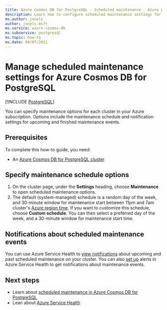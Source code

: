 ```yaml
---
title: Azure Cosmos DB for PostgreSQL - Scheduled maintenance - Azure portal
description: Learn how to configure scheduled maintenance settings for an Azure Cosmos DB for PostgreSQL from the Azure portal.
ms.author: jonels
author: jonels-msft
ms.service: azure-cosmos-db
ms.subservice: postgresql
ms.topic: how-to
ms.date: 04/07/2021
---
```


# Manage scheduled maintenance settings for Azure Cosmos DB for PostgreSQL

[!INCLUDE [PostgreSQL](../includes/appliesto-postgresql.md)]

You can specify maintenance options for each cluster in your Azure subscription. Options include the maintenance schedule and notification settings for upcoming and finished maintenance events.

## Prerequisites

To complete this how-to guide, you need:

- An [Azure Cosmos DB for PostgreSQL cluster](quickstart-create-portal.md)

## Specify maintenance schedule options

1. On the cluster page, under the **Settings** heading, choose **Maintenance** to open scheduled maintenance options.
2. The default (system-managed) schedule is a random day of the week, and 30-minute window for maintenance start between 11pm and 7am cluster's
   [Azure region time](https://go.microsoft.com/fwlink/?linkid=2143646). If you want to customize this schedule, choose **Custom schedule**. You can then select a preferred day of the week, and a 30-minute window for maintenance start time.

## Notifications about scheduled maintenance events

You can use Azure Service Health to [view notifications](../../service-health/service-notifications.md) about upcoming and past scheduled maintenance on your cluster. You can also [set up](../../service-health/resource-health-alert-monitor-guide.md) alerts in Azure Service Health to get notifications about maintenance events.

## Next steps

* Learn about [scheduled maintenance in Azure Cosmos DB for PostgreSQL](concepts-maintenance.md)
* Lean about [Azure Service Health](../../service-health/overview.md)
